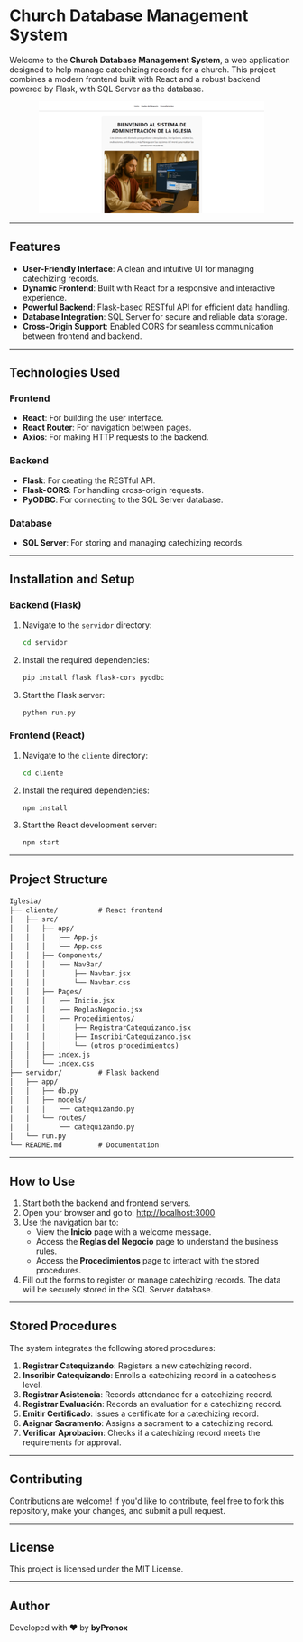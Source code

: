 # Church Database Management System

Welcome to the **Church Database Management System**, a web application designed to help manage catechizing records for a church. This project combines a modern frontend built with React and a robust backend powered by Flask, with SQL Server as the database.

<p align="center">
  <img src="./cliente/src/assets/images/PHOTO_MAIN.png" width="400"/>
</p>

---

## Features

- **User-Friendly Interface**: A clean and intuitive UI for managing catechizing records.
- **Dynamic Frontend**: Built with React for a responsive and interactive experience.
- **Powerful Backend**: Flask-based RESTful API for efficient data handling.
- **Database Integration**: SQL Server for secure and reliable data storage.
- **Cross-Origin Support**: Enabled CORS for seamless communication between frontend and backend.

---

## Technologies Used

### Frontend
- **React**: For building the user interface.
- **React Router**: For navigation between pages.
- **Axios**: For making HTTP requests to the backend.

### Backend
- **Flask**: For creating the RESTful API.
- **Flask-CORS**: For handling cross-origin requests.
- **PyODBC**: For connecting to the SQL Server database.

### Database
- **SQL Server**: For storing and managing catechizing records.

---

## Installation and Setup

### Backend (Flask)

1. Navigate to the `servidor` directory:
   ```bash
   cd servidor
   ```

2. Install the required dependencies:
   ```bash
   pip install flask flask-cors pyodbc
   ```

3. Start the Flask server:
   ```bash
   python run.py
   ```

### Frontend (React)

1. Navigate to the `cliente` directory:
   ```bash
   cd cliente
   ```

2. Install the required dependencies:
   ```bash
   npm install
   ```

3. Start the React development server:
   ```bash
   npm start
   ```

---

## Project Structure

```
Iglesia/
├── cliente/          # React frontend
│   ├── src/
│   │   ├── app/
│   │   │   ├── App.js
│   │   │   └── App.css
│   │   ├── Components/
│   │   │   └── NavBar/
│   │   │       ├── Navbar.jsx
│   │   │       └── Navbar.css
│   │   ├── Pages/
│   │   │   ├── Inicio.jsx
│   │   │   ├── ReglasNegocio.jsx
│   │   │   ├── Procedimientos/
│   │   │   │   ├── RegistrarCatequizando.jsx
│   │   │   │   ├── InscribirCatequizando.jsx
│   │   │   │   └── (otros procedimientos)
│   │   ├── index.js
│   │   └── index.css
├── servidor/         # Flask backend
│   ├── app/
│   │   ├── db.py
│   │   ├── models/
│   │   │   └── catequizando.py
│   │   └── routes/
│   │       └── catequizando.py
│   └── run.py
└── README.md         # Documentation
```

---

## How to Use

1. Start both the backend and frontend servers.
2. Open your browser and go to: [http://localhost:3000](http://localhost:3000)
3. Use the navigation bar to:
   - View the **Inicio** page with a welcome message.
   - Access the **Reglas del Negocio** page to understand the business rules.
   - Access the **Procedimientos** page to interact with the stored procedures.
4. Fill out the forms to register or manage catechizing records. The data will be securely stored in the SQL Server database.

---

## Stored Procedures

The system integrates the following stored procedures:

1. **Registrar Catequizando**: Registers a new catechizing record.
2. **Inscribir Catequizando**: Enrolls a catechizing record in a catechesis level.
3. **Registrar Asistencia**: Records attendance for a catechizing record.
4. **Registrar Evaluación**: Records an evaluation for a catechizing record.
5. **Emitir Certificado**: Issues a certificate for a catechizing record.
6. **Asignar Sacramento**: Assigns a sacrament to a catechizing record.
7. **Verificar Aprobación**: Checks if a catechizing record meets the requirements for approval.

---

## Contributing

Contributions are welcome! If you'd like to contribute, feel free to fork this repository, make your changes, and submit a pull request.

---

## License

This project is licensed under the MIT License.

---

## Author

Developed with ❤️ by **byPronox**
